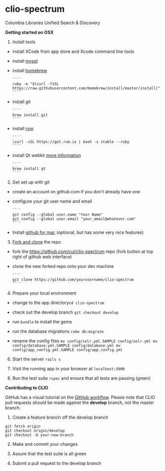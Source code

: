 clio-spectrum
=============

Columbia Libraries Unified Search &amp; Discovery

**Getting started on OSX**

1. Install tools
  - install XCode from app store and Xcode command line tools

  - install [mysql]( http://dev.mysql.com/downloads/mysql/ )

  - install [homebrew](http://brew.sh/)
  
        ````
        ruby -e "$(curl -fsSL https://raw.githubusercontent.com/Homebrew/install/master/install)"
        ````
  - install git
  
        ````
        brew install git
        ````
  - install [rvm](http://rvm.io/rvm/install)

        ````
        \curl -sSL https://get.rvm.io | bash -s stable --ruby
        ````
  
  - install Qt webkit [more information](https://github.com/thoughtbot/capybara-webkit/wiki/Installing-Qt-and-compiling-capybara-webkit)

        ````
        brew install qt
        ````


2.  Get set up with git
  - create an account on github.com if you don't already have one
  - configure your git user name and email
  
        ````
        git config --global user.name "Your Name"
        git config --global user.email "your_email@whatever.com"
        ````

  - Install [github for mac](http://mac.github.com/) (optional, but has some very nice features) 



3. [Fork and clone](https://help.github.com/articles/fork-a-repo/) the repo
  - fork the https://github.com/cul/clio-spectrum repo (fork button at top right of github web interface)
  - clone the new forked repo onto your dev machine
 
        ````
        git clone https://github.com/yourusername/clio-spectrum
        ````
 
4. Prepare your local environment
 - change to the app directory`cd clio-spectrum`

 - check out the develop branch `git checkout develop`

 - run `bundle` to install the gems 
        
 - run the database migrations `rake db:migrate`

 - rename the config files
        ````
        mv config/solr.yml.SAMPLE config/solr.yml
        mv config/database.yml.SAMPLE config/database.yml
        mv config/app_config.yml.SAMPLE config/app_config.yml
        ````
6. Start the server `rails s`

7. Visit the running app in your browser at `localhost:3000`

8. Run the test suite `rspec` and ensure that all tests are passing (green)


**Contributing to CLIO**

GitHub has a visual tutorial on the [GitHub workflow](https://guides.github.com/introduction/flow/index.html).  Please note that CLIO pull requests should be made against the **develop** branch, not the master branch.

1. Create a feature branch off the develop branch

  ````
  git fetch origin
  git checkout origin/develop
  git checkout -b your-new-branch
  ````
2. Make and commit your changes

3. Assure that the test suite is all green

4. Submit a pull request to the develop branch
